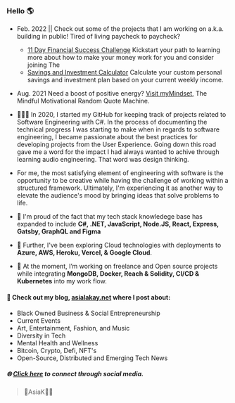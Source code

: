 ### Hello 🌎 #### 

- Feb. 2022 || Check out some of the projects that I am working on a.k.a. building in public! 
Tired of living paycheck to paycheck?  
  - [11 Day Financial Success Challenge](https://asiakay.github.io/https-PopularPreciousScriptinglanguages/) Kickstart your path to learning more about how to make your money work for you and consider joining The 
  - [Savings and Investment Calculator](https://asiakay.github.io/WhirlwindConfusedInterchangeability/) Calculate your custom personal savings and investment plan based on your current weekly income.  

- Aug. 2021
Need a boost of positive energy? [Visit myMindset](https://asiakay.github.io/quoteGenerator/), The Mindful Motivational Random Quote Machine.


- 👩🏿‍💻 In 2020, I started my GitHub for keeping track of projects related to Software Engineering with C#. In the process of documenting the technical progress I was starting to make when in regards to software engineering, I became passionate about the best practices for developing projects from the User Experience. Going down this road gave me a word for the impact I had always wanted to achive through learning audio engineering. That word was design thinking. 

- For me, the most satisfying element of engineering with software is the opportunity to be creative while having the challenge of working within a structured framework. Ultimately, I'm experiencing it as another way to elevate the audience's mood by bringing ideas that solve problems to life. 

- 🌱 I'm proud of the fact that my tech stack knowledege base has expanded to include **C#, .NET, JavaScript, Node.JS, React, Express, Gatsby, GraphQL and Figma**

- 🔭 Further, I've been exploring Cloud technologies with deployments to **Azure, AWS, Heroku, Vercel, & Google Cloud**.
 
- 🥳 At the moment, I’m working on freelance and Open source projects while integrating **MongoDB, Docker, Reach & Solidity, CI/CD & Kubernetes** into my work flow.

#### 👀 Check out my blog, [asialakay.net](https://www.asialakay.net) where I post about:
- Black Owned Business & Social Entrepreneurship
- Current Events
- Art, Entertainment, Fashion, and Music
- Diversity in Tech
- Mental Health and Wellness
- Bitcoin, Crypto, Defi, NFT's 
- Open-Source, Distributed and Emerging Tech News
   
##### 🌐 [Click here](https//www.almighty.link/asiak) to connect through social media.

> 🌴AsiaK💃🏽


